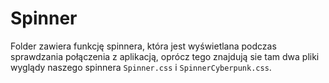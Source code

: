# Spinner

Folder zawiera funkcję spinnera, która jest wyświetlana podczas sprawdzania połączenia z aplikacją, oprócz tego znajdują sie tam dwa pliki wyglądy naszego spinnera `Spinner.css` i `SpinnerCyberpunk.css`.